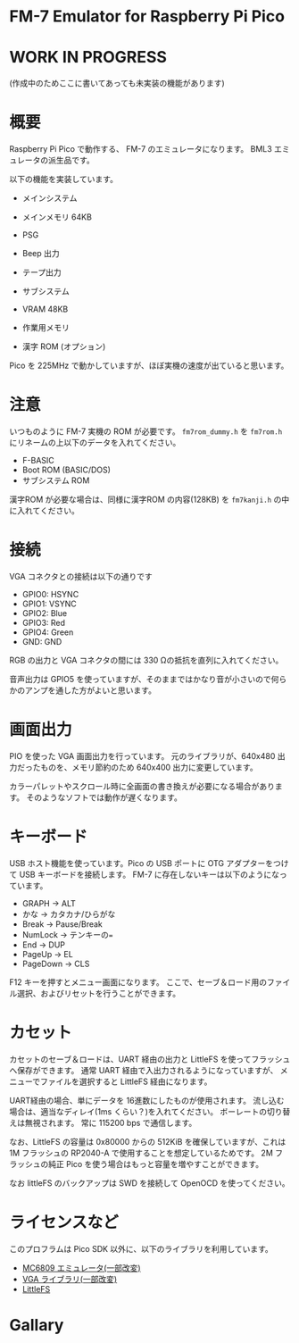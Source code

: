 # FM-7 Emulator for Raspberry Pi Pico
# WORK IN PROGRESS
(作成中のためここに書いてあっても未実装の機能があります)

# 概要

Raspberry Pi Pico で動作する、
FM-7 のエミュレータになります。
BML3 エミュレータの派生品です。

以下の機能を実装しています。

- メインシステム
- メインメモリ 64KB
- PSG
- Beep 出力
- テープ出力
- サブシステム
- VRAM 48KB
- 作業用メモリ

- 漢字 ROM (オプション)

Pico を 225MHz で動かしていますが、ほぼ実機の速度が出ていると思います。

# 注意

いつものように FM-7 実機の ROM が必要です。
`fm7rom_dummy.h` を `fm7rom.h` にリネームの上以下のデータを入れてください。

- F-BASIC
- Boot ROM (BASIC/DOS)
- サブシステム ROM

漢字ROM が必要な場合は、同様に漢字ROM の内容(128KB) を `fm7kanji.h` の中に入れてください。

# 接続

VGA コネクタとの接続は以下の通りです

- GPIO0: HSYNC
- GPIO1: VSYNC
- GPIO2: Blue
- GPIO3: Red
- GPIO4: Green
- GND: GND

RGB の出力と VGA コネクタの間には 330 Ωの抵抗を直列に入れてください。

音声出力は GPIO5 を使っていますが、そのままではかなり音が小さいので何らかのアンプを通した方がよいと思います。

# 画面出力

PIO を使った VGA 画面出力を行っています。
元のライブラリが、640x480 出力だったものを、メモリ節約のため 640x400 出力に変更しています。

カラーパレットやスクロール時に全画面の書き換えが必要になる場合があります。
そのようなソフトでは動作が遅くなります。

# キーボード

USB ホスト機能を使っています。Pico の USB ポートに OTG アダプターをつけて USB キーボードを接続します。
FM-7 に存在しないキーは以下のようになっています。

- GRAPH -> ALT
- かな -> カタカナ/ひらがな
- Break -> Pause/Break
- NumLock -> テンキーの`=`
- End -> DUP
- PageUp -> EL
- PageDown -> CLS


F12 キーを押すとメニュー画面になります。
ここで、セーブ＆ロード用のファイル選択、およびリセットを行うことができます。

# カセット

カセットのセーブ＆ロードは、UART 経由の出力と LittleFS を使ってフラッシュへ保存ができます。
通常 UART 経由で入出力されるようになっていますが、
メニューでファイルを選択すると LittleFS 経由になります。

UART経由の場合、単にデータを 16進数にしたものが使用されます。
流し込む場合は、適当なディレイ(1ms くらい？)を入れてください。
ボーレートの切り替えは無視されます。
常に 115200 bps で通信します。

なお、LittleFS の容量は 0x80000 からの 512KiB を確保していますが、これは 1M フラッシュの RP2040-A で使用することを想定しているためです。
2M フラッシュの純正 Pico を使う場合はもっと容量を増やすことができます。

なお littleFS のバックアップは SWD を接続して OpenOCD を使ってください。

# ライセンスなど

このプロフラムは Pico SDK 以外に、以下のライブラリを利用しています。

- [MC6809 エミュレータ(一部改変)](https://github.com/spc476/mc6809)
- [VGA ライブラリ(一部改変)](https://github.com/vha3/Hunter-Adams-RP2040-Demos/tree/master/VGA_Graphics)
- [LittleFS](https://github.com/littlefs-project/littlefs)

# Gallary
